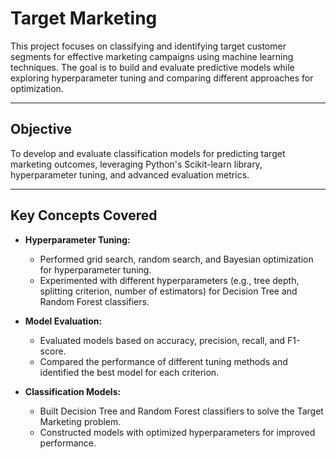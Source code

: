 # Target Marketing

This project focuses on classifying and identifying target customer segments for effective marketing campaigns using machine learning techniques. The goal is to build and evaluate predictive models while exploring hyperparameter tuning and comparing different approaches for optimization.

---

## Objective
To develop and evaluate classification models for predicting target marketing outcomes, leveraging Python's Scikit-learn library, hyperparameter tuning, and advanced evaluation metrics.

---

## Key Concepts Covered
- **Hyperparameter Tuning:** 
  - Performed grid search, random search, and Bayesian optimization for hyperparameter tuning.
  - Experimented with different hyperparameters (e.g., tree depth, splitting criterion, number of estimators) for Decision Tree and Random Forest classifiers.

- **Model Evaluation:**
  - Evaluated models based on accuracy, precision, recall, and F1-score.
  - Compared the performance of different tuning methods and identified the best model for each criterion.

- **Classification Models:**
  - Built Decision Tree and Random Forest classifiers to solve the Target Marketing problem.
  - Constructed models with optimized hyperparameters for improved performance.

